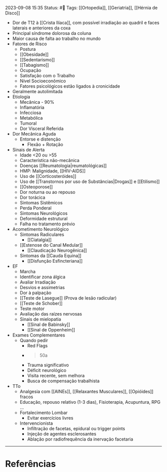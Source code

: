 2023-09-08 15:35
Status: #🌱 
Tags: [[Ortopedia]], [[Geriatria]], [[Hérnia de Disco]]
<br/>
- Dor de T12 à [[Crista Ilíaca]], com possível irradiação ao quadril e faces laterais e anteriores da coxa
- Principal síndrome dolorosa da coluna
- Maior causa de falta ao trabalho no mundo
- Fatores de Risco
	- Postura
	- [[Obesidade]]
	- [[Sedentarismo]]
	- [[Tabagismo]]
	- Ocupação
	- Satisfação com o Trabalho
	- Nível Socioeconômico
	- Fatores psicológicos estão ligados à cronicidade
- Geralmente autolimitada
- Etiologia
	- Mecânica - 90%
	- Inflamatória
	- Infecciosa
	- Metabólica
	- Tumoral
	- Dor Visceral Referida
- Dor Mecânica Aguda
	- Entorse e distenção
		- Flexão + Rotação
- Sinais de Alerta
	- Idade <20 ou >55
	- Característica não-mecânica
	- Doenças [[Reumatologia|reumatológicas]] 
	- HMP: Malignidade, [[HIV-AIDS]]
	- Uso de [[Corticosteróides]]
	- Uso de [[Transtornos por uso de Substâncias|Drogas]] e [[Etilismo]]
	- [[Osteoporose]]
	- Dor noturna ou ao repouso
	- Dor torácica
	- Sintomas Sistêmicos
	- Perda Ponderal
	- Sintomas Neurológicos
	- Deformidade estrutural
	- Falha no tratamento prévio
- Acometimento Neurológico
	- Sintomas Radiculares
		- [[Ciatalgia]]
	- [[Estenose do Canal Medular]]
		- [[Claudicação Neurogênica]]
	- Sintomas da [[Cauda Equina]]
		- [[Disfunção Esfincteriana]]
- EF
	- Marcha
	- Identificar zona álgica
	- Avaliar Irradiação
	- Desvios e assimetrias
	- Dor à palpação
	- [[Teste de Lasegue]] (Prova de lesão radicular)
	- [[Teste de Schober]]
	- Teste motor
	- Avaliação das raízes nervosas
	- Sinais de mielopatia
		- [[Sinal de Babinsky]]
		- [[Sinal de Oppenheim]]
- Exames Complementares
	- Quando pedir
		- Red Flags
		- >50a
		- Trauma significativo
		- Déficit neurológico
		- Visita recente, sem melhora
		- Busca de compensação trabalhista
- TTo
	- Analgesia com [[AINEs]], [[Relaxantes Musculares]], [[Opióides]] fracos
	- Educação, repouso relativo (1-3 dias), Fisioterapia, Acupuntura, RPG ...
	- Fortalecimento Lombar
		- Evitar exercícios livres
	- Intervencionista
		- Infiltração de facetas, epidural ou trigger points
		- Injeção de agentes esclerosantes
		- Ablação por radiofrequência da inervação facetaria

____
# Referências

